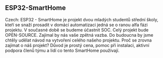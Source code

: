 ## ESP32-SmartHome
Czech:
ESP32 - SmartHome je projekt dvou mladých studentů střední školy, kteří se snaží prosadit v domácí automatizaci  jedná se o ranou alfa fázi projektu. V současné době se budeme účastnit SOC. Celý projekt bude OPEN-SOURCE. Zajímal by nás vaše zpětná vazba. Do budoucna by jsme chtěly udělat návod na vytvoření celého našeho projektu. Proč se zrovna zajímat o náš projekt? Důvod je prostý cena, pomoc při instalaci, aktivní podpora členů týmu a lidí co tento SmartHome používají.
